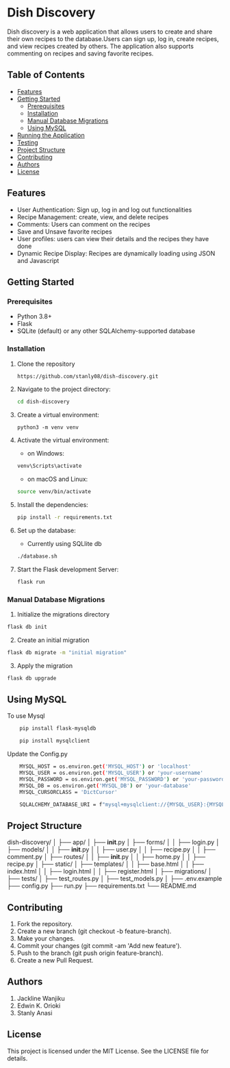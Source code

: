 # Dish Discovery

Dish discovery is a web application that allows users to create and share their own recipes to the database.Users can sign up, log in, create recipes, and view recipes created by others. The application also supports commenting on recipes and saving favorite recipes.

## Table of Contents

- [Features](#features)
- [Getting Started](#getting-started)
  - [Prerequisites](#prerequisites)
  - [Installation](#installation)
  - [Manual Database Migrations](#manual-database-migrations)
  - [Using MySQL](#using-mysql)
- [Running the Application](#running-the-application)
- [Testing](#testing)
- [Project Structure](#project-structure)
- [Contributing](#contributing)
- [Authors](#authors)
- [License](#license)

## Features

- User Authentication: Sign up, log in and log out functionalities
- Recipe Management: create, view, and delete recipes
- Comments: Users can comment on the recipes
- Save and Unsave favorite recipes
- User profiles: users can view their details and the recipes they have done
- Dynamic Recipe Display: Recipes are dynamically loading using JSON and Javascript

## Getting Started

### Prerequisites

- Python 3.8+
- Flask
- SQLite (default) or any other SQLAlchemy-supported database

### Installation

1. Clone the repository

   ```sh
   https://github.com/stanly08/dish-discovery.git
   ```

2. Navigate to the project directory:

   ```sh
   cd dish-discovery
   ```

3. Create a virtual environment:

   ```
   python3 -m venv venv
   ```

4. Activate the virtual environment:

   - on Windows:

   ```sh
   venv\Scripts\activate
   ```

   - on macOS and Linux:

   ```sh
   source venv/bin/activate
   ```

5. Install the dependencies:

   ```sh
   pip install -r requirements.txt
   ```

6. Set up the database:

   - Currently using SQLlite db

   ```sh
   ./database.sh
   ```

7. Start the Flask development Server:

   ```sh
   flask run
   ```

### Manual Database Migrations

1. Initialize the migrations directory

```sh
flask db init
```

2. Create an initial migration

```sh
flask db migrate -m "initial migration"
```

3. Apply the migration

```sh
flask db upgrade
```

## Using MySQL

To use Mysql

```sh
    pip install flask-mysqldb
```

```sh
    pip install mysqlclient
```

Update the Config.py

```sh
    MYSQL_HOST = os.environ.get('MYSQL_HOST') or 'localhost'
    MYSQL_USER = os.environ.get('MYSQL_USER') or 'your-username'
    MYSQL_PASSWORD = os.environ.get('MYSQL_PASSWORD') or 'your-password'
    MYSQL_DB = os.environ.get('MYSQL_DB') or 'your-database'
    MYSQL_CURSORCLASS = 'DictCursor'

    SQLALCHEMY_DATABASE_URI = f"mysql+mysqlclient://{MYSQL_USER}:{MYSQL_PASSWORD}@{MYSQL_HOST}/{MYSQL_DB}"
```

## Project Structure

dish-discovery/
│
├── app/
│ ├── **init**.py
│ ├── forms/
│ │ ├── login.py
│ ├── models/
│ │ ├── **init**.py
│ │ ├── user.py
│ │ ├── recipe.py
│ │ ├── comment.py
│ ├── routes/
│ │ ├── **init**.py
│ │ ├── home.py
│ │ ├── recipe.py
│ ├── static/
│ ├── templates/
│ │ ├── base.html
│ │ ├── index.html
│ │ ├── login.html
│ │ ├── register.html
│
├── migrations/
│
├── tests/
│ ├── test_routes.py
│ ├── test_models.py
│
├── .env.example
├── config.py
├── run.py
├── requirements.txt
└── README.md

## Contributing

1. Fork the repository.
2. Create a new branch (git checkout -b feature-branch).
3. Make your changes.
4. Commit your changes (git commit -am 'Add new feature').
5. Push to the branch (git push origin feature-branch).
6. Create a new Pull Request.

## Authors

1. Jackline Wanjiku
2. Edwin K. Orioki
3. Stanly Anasi

## License

This project is licensed under the MIT License.
See the LICENSE file for details.
